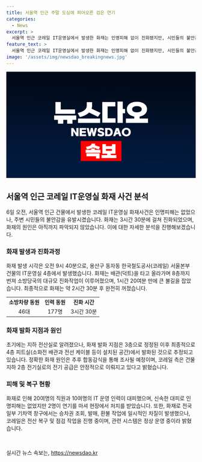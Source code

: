 ```yaml
---
title: 서울역 인근 주말 도심에 피어오른 검은 연기
categories:
  - News
excerpt: >
  서울역 인근 코레일 IT운영실에서 발생한 화재는 인명피해 없이 진화됐지만, 시민들의 불안감은 높아졌다. 30분 동안 번진 불길은 3시간 30분 동안 끝내진 뒤 완전히 꺼졌다. 화재로 20여명의 직원과 10여명의 IT운영 인력은 신속히 대피했지만, 2명은 연기를 마셔 치료 받았다. 이에 따른 열차 운행에도 일부 영향이 있었으나, 코레일은 전산 복구와 각종 조치를 통해 수습 중이라고 밝혔다.
feature_text: >
  서울역 인근 코레일 IT운영실에서 발생한 화재는 인명피해 없이 진화됐지만, 시민들의 불안감은 높아졌다. 30분 동안 번진 불길은 3시간 30분 동안 끝내진 뒤 완전히 꺼졌다. 화재로 20여명의 직원과 10여명의 IT운영 인력은 신속히 대피했지만, 2명은 연기를 마셔 치료 받았다. 이에 따른 열차 운행에도 일부 영향이 있었으나, 코레일은 전산 복구와 각종 조치를 통해 수습 중이라고 밝혔다.
image: '/assets/img/newsdao_breakingnews.jpg'
---
```


<p><img src="/assets/img/newsdao_breakingnews.jpg" alt="flaretime 속보" /></p>

<h2 data-ke-size="size26">서울역 인근 코레일 IT운영실 화재 사건 분석</h2>

<p data-ke-size="size16">6일 오전, 서울역 인근 건물에서 발생한 코레일 IT운영실 화재사건은 인명피해는 없었으나, 주변 시민들의 불안감을 유발시켰습니다. 화재는 3시간 30분에 걸쳐 진화되었으며, 화재의 원인은 아직까지 파악되지 않았습니다. 이에 대한 자세한 분석을 진행해보겠습니다.</p>

<h3 data-ke-size="size21">화재 발생과 진화과정</h3>

<p data-ke-size="size16">화재 발생 시각은 오전 9시 40분으로, 용산구 동자동 한국철도공사(코레일) 서울본부 건물의 IT운영실 4층에서 발생했습니다. 화재는 배관(덕트)을 타고 올라가며 8층까지 번져 소방당국의 대규모 진화작업이 이루어졌으며, 1시간 20여분 만에 큰 불길을 잡았습니다. 최종적으로 화재는 약 2시간 30분 후 완전히 꺼졌습니다.</p>

<table>
    <tr>
        <td style="text-align: center; height: 17px;"><b>소방차량 동원</b></td>
        <td style="text-align: center; height: 17px;"><b>인력 동원</b></td>
        <td style="text-align: center; height: 17px;"><b>진화 시간</b></td>
    </tr>
    <tr>
        <td style="text-align: center; height: 17px;">46대</td>
        <td style="text-align: center; height: 17px;">177명</td>
        <td style="text-align: center; height: 17px;">3시간 30분</td>
    </tr>
</table>

<h3 data-ke-size="size21">화재 발화 지점과 원인</h3>

<p data-ke-size="size16">초기에는 지하 전산실로 알려졌으나, 화재 발화 지점은 3층으로 정정된 이후 최종적으로 4층 피트실(소화전 배관과 전선 케이블 등이 설치된 공간)에서 발화된 것으로 추정되고 있습니다. 정확한 화재 원인은 추후 합동감식을 통해 조사될 예정이며, 코레일 측은 건물 지하 2층 전기실로의 전기 공급은 안정적으로 이뤄지고 있다고 밝혔습니다.</p>

<h3 data-ke-size="size21">피해 및 복구 현황</h3>

<p data-ke-size="size16">화재로 인해 20여명의 직원과 10여명의 IT 운영 인력이 대피했으며, 신속한 대피로 인명피해는 없었지만 2명이 연기를 마셔 현장에서 처치를 받았습니다. 또한, 화재로 전국 일부 기차역 창구에서는 승차권 조회, 발매, 환불 작업에 일시적인 차질이 발생했으나, 코레일은 전산 복구 및 점검 작업을 진행 중이며, 관련 시스템은 정상 운영 중이라 밝혔습니다.</p>

<p data-ke-size="size16">&nbsp;</p>
실시간 뉴스 속보는, <a href="https://newsdao.kr" rel="dofollow">https://newsdao.kr</a>


